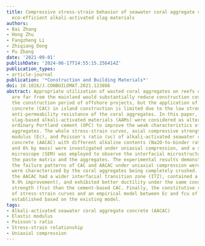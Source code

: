 ```yaml
---
title: Compressive stress-strain behavior of seawater coral aggregate concrete incorporating
  eco-efficient alkali-activated slag materials
authors:
- Bai Zhang
- Hong Zhu
- Fangzheng Li
- Zhiqiang Dong
- Pu Zhang
date: '2021-09-01'
publishDate: '2024-06-17T14:55:15.256414Z'
publication_types:
- article-journal
publication: '*Construction and Building Materials*'
doi: 10.1016/J.CONBUILDMAT.2021.123886
abstract: Appropriate utilization of wasted coral aggregates on reefs or islands that
  are far from the mainland would substantially reduce construction costs and shorten
  the construction period of offshore projects, but the application of coral aggregate
  concrete (CAC) in island construction is limited due to the low strength and poor
  anti-permeability resistance of the coral aggregates. In this paper, eco-friendly
  slag-based alkali-activated materials (AAMs) were considered as alternatives to
  ordinary Portland cement (OPC) to improve the weak characteristics of the coral
  aggregates. The whole stress-strain curves, axial compressive strength (fc), elastic
  modulus (Ec), and Poisson's ratio (υc) of alkali-activated seawater coral aggregate
  concrete (AACAC) with different alkaline contents (Na2O-to-binder ratio of 3%, 4%,
  and 6% by mass) were investigated under uniaxial compression, and a scanning electron
  microscope (SEM) was employed to observe the interfacial microstructures between
  the paste matrix and the aggregates. The experimental results demonstrated that
  the failure patterns of CAC and AACAC under uniaxial compression were similar and
  were characterized by the coral aggregates being completely crushed. Additionally,
  the AACAC had a wider interfacial transition zone (ITZ), contained a higher Ec (approximately
  9.9% improvement), and exhibited better ductility under the same concrete compressive
  strength (fcu) than the cement-based CAC. Finally, the constitutive relationship
  of stress-strain curves and an empirical model between Ec and fcu of AACAC were
  established based on the existing model.
tags:
- Alkali-activated seawater coral aggregate concrete (AACAC)
- Elastic modulus
- Poisson's ratio
- Stress-strain relationship
- Uniaxial compression
---
```


